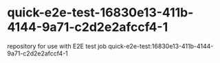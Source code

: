 # quick-e2e-test-16830e13-411b-4144-9a71-c2d2e2afccf4-1
repository for use with E2E test job quick-e2e-test:16830e13-411b-4144-9a71-c2d2e2afccf4-1
